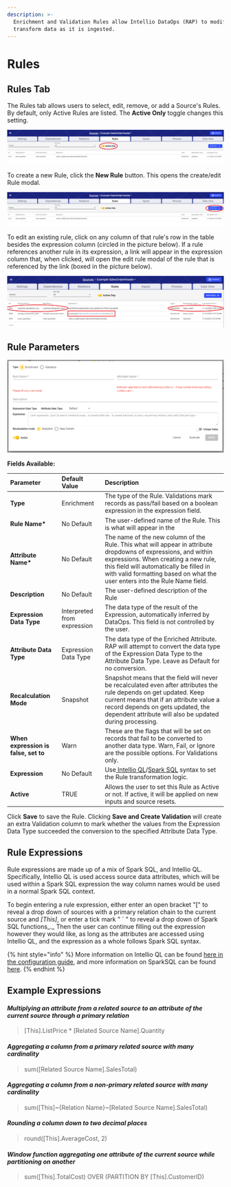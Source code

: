 ```yaml
---
description: >-
  Enrichment and Validation Rules allow Intellio DataOps (RAP) to modify and
  transform data as it is ingested.
---
```


# Rules

## Rules Tab

The Rules tab allows users to select, edit, remove, or add a Source's Rules. By default, only Active Rules are listed. The **Active Only** toggle changes this setting.

![Active rule toggle switch](../../.gitbook/assets/activeruletoggle.png)

To create a new Rule, click the **New Rule** button. This opens the create/edit Rule modal.

![New Rule Button](../../.gitbook/assets/image%20%28296%29.png)

To edit an existing rule, click on any column of that rule's row in the table besides the expression column \(circled in the picture below\). If a rule references another rule in its expression, a link will appear in the expression column that, when clicked, will open the edit rule modal of the rule that is referenced by the link \(boxed in the picture below\).

![All columns besides the expression column in the Rule Table can be clicked to open the edit Rule modal.](../../.gitbook/assets/image%20%28294%29.png)

## Rule Parameters

![Create Rule Modal](../../.gitbook/assets/image%20%28297%29.png)

**Fields Available:**

| Parameter | Default Value | Description |
| :--- | :--- | :--- |
| **Type** | Enrichment | The type of the Rule. Validations mark records as pass/fail based on a boolean expression in the expression field. |
| **Rule Name\*** | No Default | The user-defined name of the Rule. This is what will appear in the  |
| **Attribute Name\*** | No Default | The name of the new column of the Rule. This what will appear in attribute dropdowns of expressions, and within expressions. When creating a new rule, this field will automatically be filled in with valid formatting based on what the user enters into the Rule Name field. |
| **Description** | No Default | The user-defined description of the Rule |
| **Expression Data Type** | Interpreted from expression | The data type of the result of the Expression, automatically inferred by DataOps. This field is not controlled by the user. |
| **Attribute Data Type** | Expression Data Type | The data type of the Enriched Attribute. RAP will attempt to convert the data type of the Expression Data Type to the Attribute Data Type. Leave as Default for no conversion. |
| **Recalculation Mode** | Snapshot | Snapshot means that the field will never be recalculated even after attributes the rule depends on get updated. Keep current means that if an attribute value a record depends on gets updated, the dependent attribute will also be updated during processing. |
| **When expression is false, set to** | Warn | These are the flags that will be set on records that fail to be converted to another data type. Warn, Fail, or Ignore are the possible options. For Validations only. |
| **Expression** | No Default | Use[ Intellio QL](https://app.gitbook.com/@intellio/s/dataops/~/drafts/-MLwpeBgYEcGrh4eZftR/v/master/configuring-the-data-integration-process/expressions)/[Spark SQL](https://spark.apache.org/docs/latest/sql-programming-guide.html) syntax to set the Rule transformation logic. |
| **Active** | TRUE | Allows the user to set this Rule as Active or not. If active, it will be applied on new inputs and source resets. |

Click **Save** to save the Rule. Clicking **Save and Create Validation** will create an extra Validation column to mark whether the values from the Expression Data Type succeeded the conversion to the specified Attribute Data Type.

## Rule Expressions

Rule expressions are made up of a mix of Spark SQL, and Intellio QL. Specifically, Intellio QL is used access source data attributes, which will be used within a Spark SQL expression the way column names would be used in a normal Spark SQL context.

To begin entering a rule expression, either enter an open bracket "\[" to reveal a drop down of sources with a primary relation chain to the current source and _\[This\]_, or enter a tick mark " \` " to reveal a drop down of Spark SQL functions_._ Then the user can continue filling out the expression however they would like, as long as the attributes are accessed using Intellio QL, and the expression as a whole follows Spark SQL syntax.

{% hint style="info" %}
More information on Intellio QL can be found [here in the configuration guide](https://app.gitbook.com/@intellio/s/dataops/v/master/configuring-the-data-integration-process/expressions), and more information on SparkSQL can be found [here](https://spark.apache.org/docs/3.0.0/api/sql/index.html).
{% endhint %}

## Example Expressions

#### _Multiplying an attribute from a related source to an attribute of the current source through a primary relation_

> \[This\].ListPrice \* \[Related Source Name\].Quantity

#### _Aggregating a column from a primary related source with many cardinality_

> sum\(\[Related Source Name\].SalesTotal\)

#### _Aggregating a column from a non-primary related source with many cardinality_

> sum\(\[This\]~{Relation Name}~\[Related Source Name\].SalesTotal\)

#### _Rounding a column down to two decimal places_

> round\(\[This\].AverageCost, 2\)

#### _Window function aggregating one attribute of the current source while partitioning on another_

> sum\(\[This\].TotalCost\) OVER \(PARTITION BY \[This\].CustomerID\)

